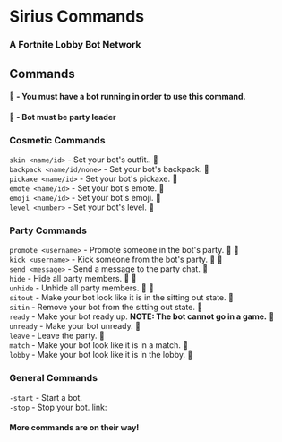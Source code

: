 # Sirius Commands
### A Fortnite Lobby Bot Network

## Commands

#### :link: - You must have a bot running in order to use this command.
#### :crown: - Bot must be party leader

### Cosmetic Commands

`skin <name/id>` - Set your bot's outfit.. :link:  
`backpack <name/id/none>` - Set your bot's backpack. :link:  
`pickaxe <name/id>` - Set your bot's pickaxe. :link:  
`emote <name/id>` - Set your bot's emote. :link:  
`emoji <name/id>` - Set your bot's emoji. :link:  
`level <number>` - Set your bot's level. :link:  

### Party Commands

`promote <username>` - Promote someone in the bot's party. :link: :crown:  
`kick <username>` - Kick someone from the bot's party. :link: :crown:  
`send <message>` - Send a message to the party chat. :link:  
`hide` - Hide all party members. :link: :crown:  
`unhide` - Unhide all party members. :link: :crown:  
`sitout` - Make your bot look like it is in the sitting out state. :link:  
`sitin` - Remove your bot from the sitting out state. :link:  
`ready` - Make your bot ready up. **NOTE: The bot __cannot__ go in a game.** :link:  
`unready` - Make your bot unready. :link:  
`leave` - Leave the party. :link:  
`match` - Make your bot look like it is in a match. :link:  
`lobby` - Make your bot look like it is in the lobby. :link:  

### General Commands

`-start` - Start a bot.  
`-stop` - Stop your bot. link:

#### More commands are on their way!
